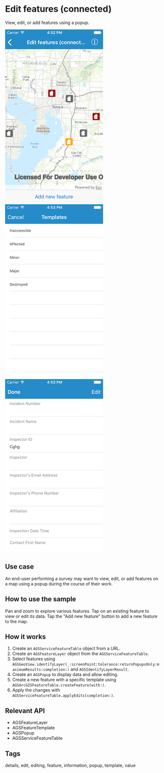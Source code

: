 # Edit features (connected)

View, edit, or add features using a popup.  

![Map with features](edit-features-connected-1.png)
![List of templates](edit-features-connected-2.png)
![Editable information list](edit-features-connected-3.png)

## Use case

An end-user performing a survey may want to view, edit, or add features on a map using a popup during the course of their work. 

## How to use the sample

Pan and zoom to explore various features. Tap on an existing feature to view or edit its data. Tap the "Add new feature" button to add a new feature to the map. 

## How it works

1. Create an `AGSServiceFeatureTable` object from a URL.
2. Create an `AGSFeatureLayer` object from the `AGSServiceFeatureTable`.
3. Select features using `AGSGeoView.identifyLayer(_:screenPoint:tolerance:returnPopupsOnly:maximumResults:completion:)` and `AGSIdentifyLayerResult`.
4. Create an `AGSPopup` to display data and allow editing.
5. Create a new feature with a specific template using `AGSArcGISFeatureTable.createFeature(with:)`.
6. Apply the changes with `AGSServiceFeatureTable.applyEdits(completion:)`.

## Relevant API

* AGSFeatureLayer
* AGSFeatureTemplate
* AGSPopup
* AGSServiceFeatureTable

## Tags

details, edit, editing, feature, information, popup, template, value
